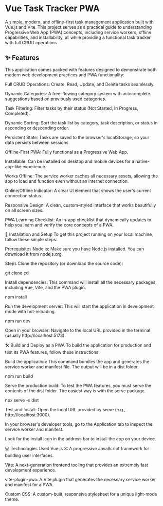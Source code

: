 #  Vue Task Tracker PWA
A simple, modern, and offline-first task management application built with Vue.js and Vite. This project serves as a practical guide to understanding Progressive Web App (PWA) concepts, including service workers, offline capabilities, and installability, all while providing a functional task tracker with full CRUD operations.

## ✨ Features 
This application comes packed with features designed to demonstrate both modern web development practices and PWA functionality:

Full CRUD Operations: Create, Read, Update, and Delete tasks seamlessly.

Dynamic Categories: A free-flowing category system with autocomplete suggestions based on previously used categories.

Task Filtering: Filter tasks by their status (Not Started, In Progress, Completed).

Dynamic Sorting: Sort the task list by category, task description, or status in ascending or descending order.

Persistent State: Tasks are saved to the browser's localStorage, so your data persists between sessions.

Offline-First PWA: Fully functional as a Progressive Web App.

Installable: Can be installed on desktop and mobile devices for a native-app-like experience.

Works Offline: The service worker caches all necessary assets, allowing the app to load and function even without an internet connection.

Online/Offline Indicator: A clear UI element that shows the user's current connection status.

Responsive Design: A clean, custom-styled interface that works beautifully on all screen sizes.

PWA Learning Checklist: An in-app checklist that dynamically updates to help you learn and verify the core concepts of a PWA.

🚀 Installation and Setup
To get this project running on your local machine, follow these simple steps.

Prerequisites
Node.js: Make sure you have Node.js installed. You can download it from nodejs.org.

Steps
Clone the repository (or download the source code):

git clone <your-repository-url>
cd <your-project-directory>

Install dependencies:
This command will install all the necessary packages, including Vue, Vite, and the PWA plugin.

npm install

Run the development server:
This will start the application in development mode with hot-reloading.

npm run dev

Open in your browser:
Navigate to the local URL provided in the terminal (usually http://localhost:5173).

🛠️ Build and Deploy as a PWA
To build the application for production and test its PWA features, follow these instructions.

Build the application:
This command bundles the app and generates the service worker and manifest file. The output will be in a dist folder.

npm run build

Serve the production build:
To test the PWA features, you must serve the contents of the dist folder. The easiest way is with the serve package.

npx serve -s dist

Test and Install:
Open the local URL provided by serve (e.g., http://localhost:3000).

In your browser's developer tools, go to the Application tab to inspect the service worker and manifest.

Look for the install icon in the address bar to install the app on your device.

💻 Technologies Used
Vue.js 3: A progressive JavaScript framework for building user interfaces.

Vite: A next-generation frontend tooling that provides an extremely fast development experience.

vite-plugin-pwa: A Vite plugin that generates the necessary service worker and manifest for a PWA.

Custom CSS: A custom-built, responsive stylesheet for a unique light-mode theme.
